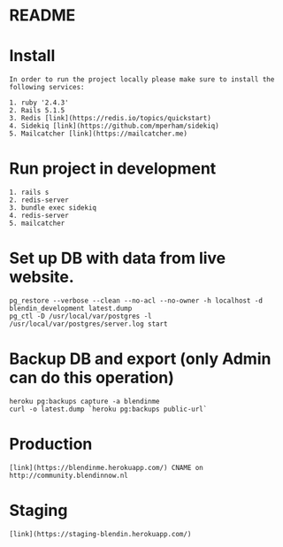 # README

# Install

	In order to run the project locally please make sure to install the following services:

	1. ruby '2.4.3'  
	2. Rails 5.1.5
	3. Redis [link](https://redis.io/topics/quickstart)
	4. Sidekiq [link](https://github.com/mperham/sidekiq)
	5. Mailcatcher [link](https://mailcatcher.me)

# Run project in development

	1. rails s
	2. redis-server
	3. bundle exec sidekiq
	4. redis-server
	5. mailcatcher

# Set up DB with data from live website.

	pg_restore --verbose --clean --no-acl --no-owner -h localhost -d blendin_development latest.dump
	pg_ctl -D /usr/local/var/postgres -l /usr/local/var/postgres/server.log start

# Backup DB and export (only Admin can do this operation)

	heroku pg:backups capture -a blendinme
	curl -o latest.dump `heroku pg:backups public-url`

# Production
	[link](https://blendinme.herokuapp.com/) CNAME on http://community.blendinnow.nl

# Staging
	[link](https://staging-blendin.herokuapp.com/)
